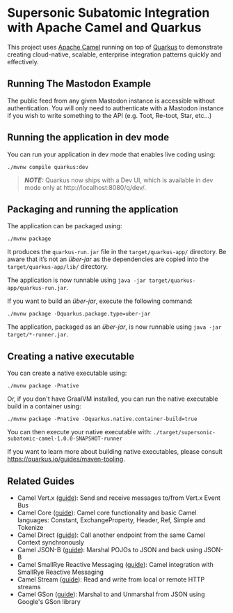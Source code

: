 # Supersonic Subatomic Integration with Apache Camel and Quarkus

This project uses [Apache Camel](https://camel.apache.org/) running on top of [Quarkus](https://quarkus.io/) to
demonstrate creating cloud-native, scalable, enterprise integration patterns quickly and effectively.

## Running The Mastodon Example

The public feed from any given Mastodon instance is accessible without authentication. You will only need to authenticate
with a Mastodon instance if you wish to write something to the API (e.g. Toot, Re-toot, Star, etc...)

## Running the application in dev mode

You can run your application in dev mode that enables live coding using:
```shell script
./mvnw compile quarkus:dev
```

> **_NOTE:_**  Quarkus now ships with a Dev UI, which is available in dev mode only at http://localhost:8080/q/dev/.

## Packaging and running the application

The application can be packaged using:
```shell script
./mvnw package
```
It produces the `quarkus-run.jar` file in the `target/quarkus-app/` directory.
Be aware that it’s not an _über-jar_ as the dependencies are copied into the `target/quarkus-app/lib/` directory.

The application is now runnable using `java -jar target/quarkus-app/quarkus-run.jar`.

If you want to build an _über-jar_, execute the following command:
```shell script
./mvnw package -Dquarkus.package.type=uber-jar
```

The application, packaged as an _über-jar_, is now runnable using `java -jar target/*-runner.jar`.

## Creating a native executable

You can create a native executable using: 
```shell script
./mvnw package -Pnative
```

Or, if you don't have GraalVM installed, you can run the native executable build in a container using: 
```shell script
./mvnw package -Pnative -Dquarkus.native.container-build=true
```

You can then execute your native executable with: `./target/supersonic-subatomic-camel-1.0.0-SNAPSHOT-runner`

If you want to learn more about building native executables, please consult https://quarkus.io/guides/maven-tooling.

## Related Guides

- Camel Vert.x ([guide](https://camel.apache.org/camel-quarkus/latest/reference/extensions/vertx.html)): Send and receive messages to/from Vert.x Event Bus
- Camel Core ([guide](https://camel.apache.org/camel-quarkus/latest/reference/extensions/core.html)): Camel core functionality and basic Camel languages: Constant, ExchangeProperty, Header, Ref, Simple and Tokenize
- Camel Direct ([guide](https://camel.apache.org/camel-quarkus/latest/reference/extensions/direct.html)): Call another endpoint from the same Camel Context synchronously
- Camel JSON-B ([guide](https://camel.apache.org/camel-quarkus/latest/reference/extensions/jsonb.html)): Marshal POJOs to JSON and back using JSON-B
- Camel SmallRye Reactive Messaging ([guide](https://camel.apache.org/camel-quarkus/latest/reference/extensions/smallrye-reactive-messaging.html)): Camel integration with SmallRye Reactive Messaging
- Camel Stream ([guide](https://camel.apache.org/camel-quarkus/2.16.x/reference/extensions/stream.html)): Read and write from local or remote HTTP streams
- Camel GSon ([guide](https://camel.apache.org/camel-quarkus/2.16.x/reference/extensions/gson.html)): Marshal to and Unmarshal from JSON using Google's GSon library

